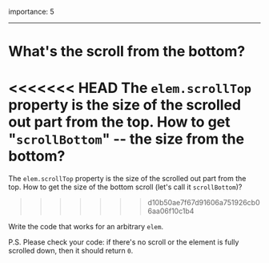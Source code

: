 importance: 5

---

# What's the scroll from the bottom?

<<<<<<< HEAD
The `elem.scrollTop` property is the size of the scrolled out part from the top. How to get "`scrollBottom`" -- the size from the bottom?
=======
The `elem.scrollTop` property is the size of the scrolled out part from the top. How to get the size of the bottom scroll (let's call it `scrollBottom`)?
>>>>>>> d10b50ae7f67d91606a751926cb06aa06f10c1b4

Write the code that works for an arbitrary `elem`.

P.S. Please check your code: if there's no scroll or the element is fully scrolled down, then it should return `0`.
